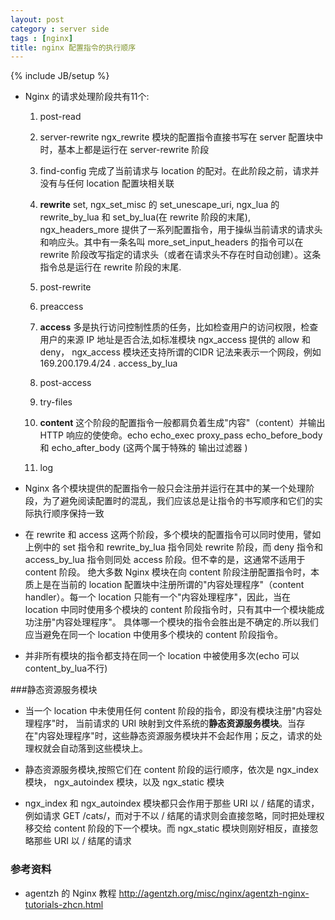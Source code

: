 ```yaml
---
layout: post
category : server side
tags : [nginx]
title: nginx 配置指令的执行顺序
---
```

{% include JB/setup %}

* Nginx 的请求处理阶段共有11个:
  1. post-read

  2. server-rewrite ngx_rewrite 模块的配置指令直接书写在 server 配置块中时，基本上都是运行在 server-rewrite 阶段

  3. find-config 完成了当前请求与 location 的配对。在此阶段之前，请求并没有与任何 location 配置块相关联

  4. **rewrite**  set, ngx_set_misc 的 set_unescape_uri, ngx_lua 的  rewrite_by_lua 和 set_by_lua(在 rewrite 阶段的末尾), ngx_headers_more 提供了一系列配置指令，用于操纵当前请求的请求头和响应头。其中有一条名叫 more_set_input_headers 的指令可以在 rewrite 阶段改写指定的请求头（或者在请求头不存在时自动创建）。这条指令总是运行在 rewrite 阶段的末尾.

  5. post-rewrite

  6. preaccess

  7. **access** 多是执行访问控制性质的任务，比如检查用户的访问权限，检查用户的来源 IP 地址是否合法,如标准模块 ngx_access 提供的 allow 和 deny， ngx_access 模块还支持所谓的CIDR 记法来表示一个网段，例如 169.200.179.4/24 . access_by_lua

  8. post-access

  9. try-files

  10. **content** 这个阶段的配置指令一般都肩负着生成"内容"（content）并输出 HTTP 响应的使使命。echo echo_exec proxy_pass  echo_before_body 和 echo_after_body (这两个属于特殊的 输出过滤器 )

  11. log

  

* Nginx 各个模块提供的配置指令一般只会注册并运行在其中的某一个处理阶段，为了避免阅读配置时的混乱，我们应该总是让指令的书写顺序和它们的实际执行顺序保持一致

* 在 rewrite 和 access 这两个阶段，多个模块的配置指令可以同时使用，譬如上例中的 set 指令和 rewrite_by_lua 指令同处 rewrite 阶段，而 deny 指令和 access_by_lua 指令则同处 access 阶段。但不幸的是，这通常不适用于 content 阶段。 绝大多数 Nginx 模块在向 content 阶段注册配置指令时，本质上是在当前的 location 配置块中注册所谓的"内容处理程序"（content handler）。每一个 location 只能有一个"内容处理程序"，因此，当在 location 中同时使用多个模块的 content 阶段指令时，只有其中一个模块能成功注册"内容处理程序"。 具体哪一个模块的指令会胜出是不确定的.所以我们应当避免在同一个 location 中使用多个模块的 content 阶段指令。

* 并非所有模块的指令都支持在同一个 location 中被使用多次(echo 可以  content_by_lua不行)

###静态资源服务模块

* 当一个 location 中未使用任何 content 阶段的指令，即没有模块注册"内容处理程序"时， 当前请求的 URI 映射到文件系统的**静态资源服务模块**。当存在"内容处理程序"时，这些静态资源服务模块并不会起作用；反之，请求的处理权就会自动落到这些模块上。

* 静态资源服务模块,按照它们在 content 阶段的运行顺序，依次是 ngx_index 模块， ngx_autoindex 模块，以及 ngx_static 模块

* ngx_index 和 ngx_autoindex 模块都只会作用于那些 URI 以 / 结尾的请求，例如请求 GET /cats/，而对于不以 / 结尾的请求则会直接忽略，同时把处理权移交给 content 阶段的下一个模块。而 ngx_static 模块则刚好相反，直接忽略那些 URI 以 / 结尾的请求


### 参考资料
* agentzh 的 Nginx 教程 <http://agentzh.org/misc/nginx/agentzh-nginx-tutorials-zhcn.html>
